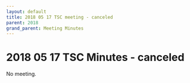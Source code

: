 ```yaml
---
layout: default
title: 2018 05 17 TSC meeting - canceled
parent: 2018
grand_parent: Meeting Minutes
---
```

# 2018 05 17 TSC Minutes - canceled

No meeting.
